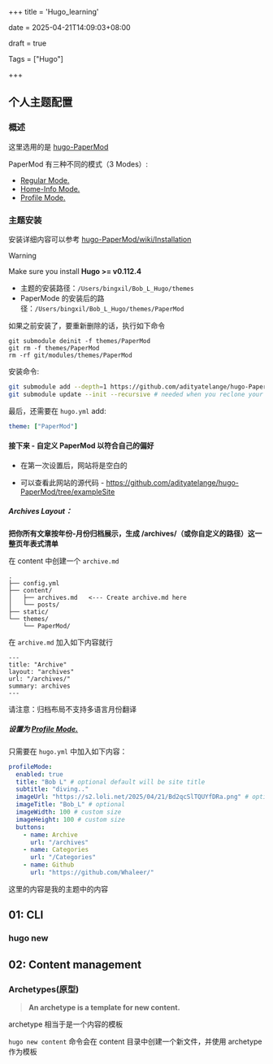 +++
title = 'Hugo_learning'

date = 2025-04-21T14:09:03+08:00

draft = true

Tags = ["Hugo"]

+++

## 个人主题配置

### 概述

这里选用的是 [hugo-PaperMod](https://github.com/adityatelange/hugo-PaperMod)

PaperMod 有三种不同的模式（3 Modes）:

- [Regular Mode.](https://github.com/adityatelange/hugo-PaperMod/wiki/Features#regular-mode-default-mode)
- [Home-Info Mode.](https://github.com/adityatelange/hugo-PaperMod/wiki/Features#home-info-mode)
- [Profile Mode.](https://github.com/adityatelange/hugo-PaperMod/wiki/Features#profile-mode)

### 主题安装

安装详细内容可以参考 [hugo-PaperMod/wiki/Installation](https://github.com/adityatelange/hugo-PaperMod/wiki/Installation)

> [!WARNING]	
>
> Make sure you install **Hugo >= v0.112.4**

- 主题的安装路径：`/Users/bingxil/Bob_L_Hugo/themes`
- PaperMode 的安装后的路径：`/Users/bingxil/Bob_L_Hugo/themes/PaperMod`

如果之前安装了，要重新删除的话，执行如下命令

```
git submodule deinit -f themes/PaperMod 
git rm -f themes/PaperMod
rm -rf git/modules/themes/PaperMod
```

安装命令:

```bash
git submodule add --depth=1 https://github.com/adityatelange/hugo-PaperMod.git themes/PaperMod
git submodule update --init --recursive # needed when you reclone your repo (submodules may not get cloned automatically)
```

最后，还需要在 `hugo.yml` add: 

```yaml
theme: ["PaperMod"]
```

#### 接下来 - 自定义 PaperMod 以符合自己的偏好

- 在第一次设置后，网站将是空白的

- 可以查看此网站的源代码 - https://github.com/adityatelange/hugo-PaperMod/tree/exampleSite

##### Archives Layout：

**把你所有文章按年份‑月份归档展示，生成 /archives/（或你自定义的路径）这一整页年表式清单**

在 content 中创建一个 `archive.md`

```
.
├── config.yml
├── content/
│   ├── archives.md   <--- Create archive.md here
│   └── posts/
├── static/
└── themes/
    └── PaperMod/
```

在 `archive.md` 加入如下内容就行

```
---
title: "Archive"
layout: "archives"
url: "/archives/"
summary: archives
---
```

请注意：归档布局不支持多语言月份翻译

##### 设置为 [Profile Mode.](https://github.com/adityatelange/hugo-PaperMod/wiki/Features#profile-mode)

只需要在 `hugo.yml` 中加入如下内容：

```yaml
profileMode:
  enabled: true
  title: "Bob L" # optional default will be site title
  subtitle: "diving.."
  imageUrl: "https://s2.loli.net/2025/04/21/Bd2qcSlTQUYfDRa.png" # optional
  imageTitle: "Bob_L" # optional
  imageWidth: 100 # custom size
  imageHeight: 100 # custom size
  buttons:
    - name: Archive
      url: "/archives"
    - name: Categories
      url: "/Categories"
    - name: Github
      url: "https://github.com/Whaleer/"
```

这里的内容是我的主题中的内容



## 01: CLI

### hugo new





## 02: Content management

### Archetypes(原型)

> **An archetype is a template for new content.**

archetype 相当于是一个内容的模板

`hugo new content` 命令会在 content 目录中创建一个新文件，并使用 archetype 作为模板
